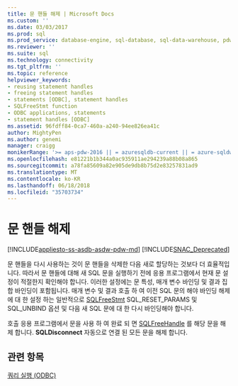 ```yaml
---
title: 문 핸들 해제 | Microsoft Docs
ms.custom: ''
ms.date: 03/03/2017
ms.prod: sql
ms.prod_service: database-engine, sql-database, sql-data-warehouse, pdw
ms.reviewer: ''
ms.suite: sql
ms.technology: connectivity
ms.tgt_pltfrm: ''
ms.topic: reference
helpviewer_keywords:
- reusing statement handles
- freeing statement handles
- statements [ODBC], statement handles
- SQLFreeStmt function
- ODBC applications, statements
- statement handles [ODBC]
ms.assetid: 96fdff84-0ca7-460a-a240-94ee826ea41c
author: MightyPen
ms.author: genemi
manager: craigg
monikerRange: '>= aps-pdw-2016 || = azuresqldb-current || = azure-sqldw-latest || >= sql-server-2016 || = sqlallproducts-allversions'
ms.openlocfilehash: e81221b1b344a0ac935911ae294239a88b08a865
ms.sourcegitcommit: a78fa85609a82e905de9db8b75d2e83257831ad9
ms.translationtype: MT
ms.contentlocale: ko-KR
ms.lasthandoff: 06/18/2018
ms.locfileid: "35703734"
---
```

# <a name="freeing-a-statement-handle"></a>문 핸들 해제
[!INCLUDE[appliesto-ss-asdb-asdw-pdw-md](../../includes/appliesto-ss-asdb-asdw-pdw-md.md)]
[!INCLUDE[SNAC_Deprecated](../../includes/snac-deprecated.md)]

  문 핸들을 다시 사용하는 것이 문 핸들을 삭제한 다음 새로 할당하는 것보다 더 효율적입니다. 따라서 문 핸들에 대해 새 SQL 문을 실행하기 전에 응용 프로그램에서 현재 문 설정이 적절한지 확인해야 합니다. 이러한 설정에는 문 특성, 매개 변수 바인딩 및 결과 집합 바인딩이 포함됩니다. 매개 변수 및 결과 호출 하 여 이전 SQL 문의 해야 바인딩 해제에 대 한 설정 하는 일반적으로 [SQLFreeStmt](../../relational-databases/native-client-odbc-api/sqlfreestmt.md) SQL_RESET_PARAMS 및 SQL_UNBIND 옵션 및 다음 새 SQL 문에 대 한 다시 바인딩해야 합니다.  
  
 호출 응용 프로그램에서 문을 사용 하 여 완료 되 면 [SQLFreeHandle](../../relational-databases/native-client-odbc-api/sqlfreehandle.md) 를 해당 문을 해제 합니다. **SQLDisconnect** 자동으로 연결 된 모든 문을 해제 합니다.  
  
## <a name="see-also"></a>관련 항목  
 [쿼리 실행 &#40;ODBC&#41;](../../relational-databases/native-client-odbc-queries/executing-queries-odbc.md)  
  
  
